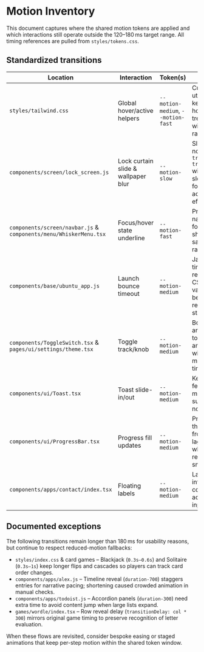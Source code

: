 # Motion Inventory

This document captures where the shared motion tokens are applied and which interactions still operate outside the 120–180 ms target range. All timing references are pulled from `styles/tokens.css`.

## Standardized transitions

| Location | Interaction | Token(s) | Notes |
| --- | --- | --- | --- |
| `styles/tailwind.css` | Global hover/active helpers | `--motion-medium`, `--motion-fast` | Custom utilities keep shared hover/active treatments within range. |
| `components/screen/lock_screen.js` | Lock curtain slide & wallpaper blur | `--motion-slow` | Slide-in now uses `transition-transform` with the slow token for parity across effects. |
| `components/screen/navbar.js` & `components/menu/WhiskerMenu.tsx` | Focus/hover state underline | `--motion-fast` | Primary navigation focus rings share the same fast ramp. |
| `components/base/ubuntu_app.js` | Launch bounce timeout | `--motion-medium` | JavaScript timeout reads the CSS variable before resetting state. |
| `components/ToggleSwitch.tsx` & `pages/ui/settings/theme.tsx` | Toggle track/knob | `--motion-medium` | Both shared and settings toggles animate with matching timing. |
| `components/ui/Toast.tsx` | Toast slide-in/out | `--motion-medium` | Keeps feedback motion subtle but noticeable. |
| `components/ui/ProgressBar.tsx` | Progress fill updates | `--motion-medium` | Prevents the fill bar from lagging while remaining smooth. |
| `components/apps/contact/index.tsx` | Floating labels | `--motion-medium` | Labels glide into place consistently across inputs. |

## Documented exceptions

The following transitions remain longer than 180 ms for usability reasons, but continue to respect reduced-motion fallbacks:

- `styles/index.css` & card games – Blackjack (`0.3s–0.6s`) and Solitaire (`0.3s–1s`) keep longer flips and cascades so players can track card order changes.
- `components/apps/alex.js` – Timeline reveal (`duration-700`) staggers entries for narrative pacing; shortening caused crowded animation in manual checks.
- `components/apps/todoist.js` – Accordion panels (`duration-300`) need extra time to avoid content jump when large lists expand.
- `games/wordle/index.tsx` – Row reveal delay (`transitionDelay: col * 300`) mirrors original game timing to preserve recognition of letter evaluation.

When these flows are revisited, consider bespoke easing or staged animations that keep per-step motion within the shared token window.
